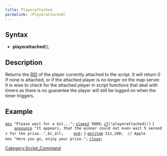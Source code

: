 ```yaml
---
title: Playerattached
permalink: /Playerattached/
---
```


Syntax
------

-   **playerattached**();

Description
-----------

Returns the [RID](/RID "wikilink") of the player currently attached to the script. It will return 0 if none is attached, or if the attached player is no longer on the map server. It is wise to check for the attached player in script functions that deal with timers as there is no guarantee the player will still be logged on when the timer triggers.

Example
-------

[`mes`](/mes "wikilink")` "Please wait for a bit...";`
[`sleep2`](/sleep2 "wikilink")` 5000;`
[`if`](/if "wikilink")`(!playerattached())`
`{`
`    `[`announce`](/announce "wikilink")` "It appears, that the winner could not even wait 5 seconds for the prize..",bc_all;`
`    `[`end`](/end "wikilink")`;`
`}`
[`getitem`](/getitem "wikilink")` 512,100;  // Apple`
`mes "Here you go, enjoy your prize.";`
[`close`](/close "wikilink")`;`

[Category:Script_Command](/Category:Script_Command "wikilink")